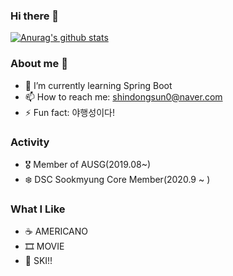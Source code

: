 ### Hi there 👋
[![Anurag's github stats](https://github-readme-stats.vercel.app/api?username=shindongsun0)](https://github.com/anuraghazra/github-readme-stats)

### About me 🤠
- 🌱 I’m currently learning Spring Boot
- 📫 How to reach me: shindongsun0@naver.com
- ⚡ Fun fact: 야행성이다!

### Activity
- 🎖 Member of AUSG(2019.08~)
- ❄️ DSC Sookmyung Core Member(2020.9 ~ )

### What I Like
- ☕️ AMERICANO
- 🎞  MOVIE
- 🎿 SKI!!

<!--
**shindongsun0/shindongsun0** is a ✨ _special_ ✨ repository because its `README.md` (this file) appears on your GitHub profile.

Here are some ideas to get you started:

- 🔭 I’m currently working on ...
- 🌱 I’m currently learning ...
- 👯 I’m looking to collaborate on ...
- 🤔 I’m looking for help with ...
- 💬 Ask me about ...
- 📫 How to reach me: ...
- 😄 Pronouns: ...
- ⚡ Fun fact: ...
-->
